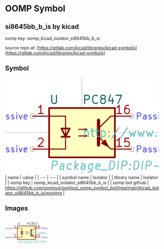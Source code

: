 # OOMP Symbol  
## si8645bb_b_is  by kicad  
  
oomp key: oomp_kicad_isolator_si8645bb_b_is  
  
source repo at: [https://gitlab.com/kicad/libraries/kicad-symbols](https://gitlab.com/kicad/libraries/kicad-symbols)  
## Symbol  
  
[![working.png](working_600.png)](working.png)  
| name | value | 
| --- | --- | 
| symbol name | Isolator | 
| library name | Isolator | 
| oomp key | oomp_kicad_isolator_si8645bb_b_is | 
| oomp bot github | https://github.com/oomlout/oomlout_oomp_symbol_bot/tree/main/kicad_isolator_si8645bb_b_is/working | 
## Images  
  
[![working.png](working_140.png)](working.png)  
